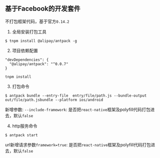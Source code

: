 ## 基于Facebook的开发套件

不打包框架代码，基于官方`0.14.2`

1. 全局安装打包工具
```
$ tnpm install @alipay/antpack -g
```

2. 项目依赖配置
```
"devDependencies": {
  "@alipay/antpack": "^0.0.7"
}
```
`tnpm install`

3. 打包命令
```
$ antpack bundle --entry-file  entry/file/path.js --bundle-output out/file/path.jsbundle --platform ios/android
```

新增参数: `--include-framework`: 是否把`react-native`框架及polyfill代码打包进去，默认`false`

4. http服务命令
```
$ antpack start
```

url新增请求参数`framework=true`: 是否把`react-native`框架及polyfill代码打包进去，默认`false`